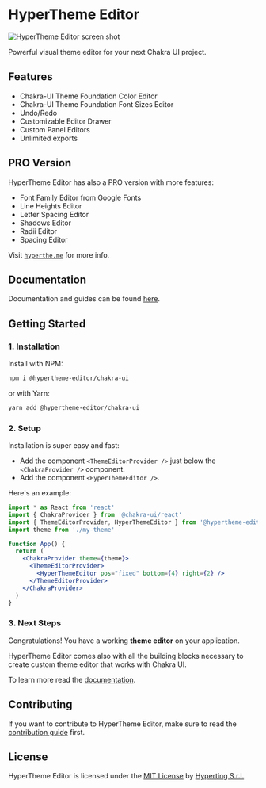 # HyperTheme Editor

![HyperTheme Editor screen shot](https://www.hyperthe.me/images/social-banner.jpg)

Powerful visual theme editor for your next Chakra UI project.

## Features

- Chakra-UI Theme Foundation Color Editor
- Chakra-UI Theme Foundation Font Sizes Editor
- Undo/Redo
- Customizable Editor Drawer
- Custom Panel Editors
- Unlimited exports


## PRO Version

HyperTheme Editor has also a PRO version with more features:
- Font Family Editor from Google Fonts
- Line Heights Editor
- Letter Spacing Editor
- Shadows Editor
- Radii Editor
- Spacing Editor

Visit [`hyperthe.me`](https://hyperthe.me) for more info.

## Documentation

Documentation and guides can be found [here](https://hyperthe.me/documentation).

## Getting Started
### 1. Installation

Install with NPM:

```bash
npm i @hypertheme-editor/chakra-ui
```

or with Yarn:

```bash
yarn add @hypertheme-editor/chakra-ui
```

### 2. Setup

Installation is super easy and fast:

- Add the component `<ThemeEditorProvider />` just below the `<ChakraProvider />` component.
- Add the component `<HyperThemeEditor />`.

Here's an example:

```jsx
import * as React from 'react'
import { ChakraProvider } from '@chakra-ui/react'
import { ThemeEditorProvider, HyperThemeEditor } from '@hypertheme-editor/chakra-ui'
import theme from './my-theme'

function App() {
  return (
    <ChakraProvider theme={theme}>
      <ThemeEditorProvider>
        <HyperThemeEditor pos="fixed" bottom={4} right={2} />
      </ThemeEditorProvider>
    </ChakraProvider>
  )
}
```

### 3. Next Steps

Congratulations! You have a working **theme editor** on your application.

HyperTheme Editor comes also with all the building blocks necessary to create custom theme editor that works with Chakra UI.

To learn more read the [documentation](https://hyperthe.me/documentation).

## Contributing

If you want to contribute to HyperTheme Editor, make sure to read the [contribution guide](CONTRIBUTING.md) first.

## License

HyperTheme Editor is licensed under the [MIT License](https://github.com/Hyperting/hypertheme-editor/blob/main/LICENSE) by [Hyperting S.r.l.](https://hyperting.com).

